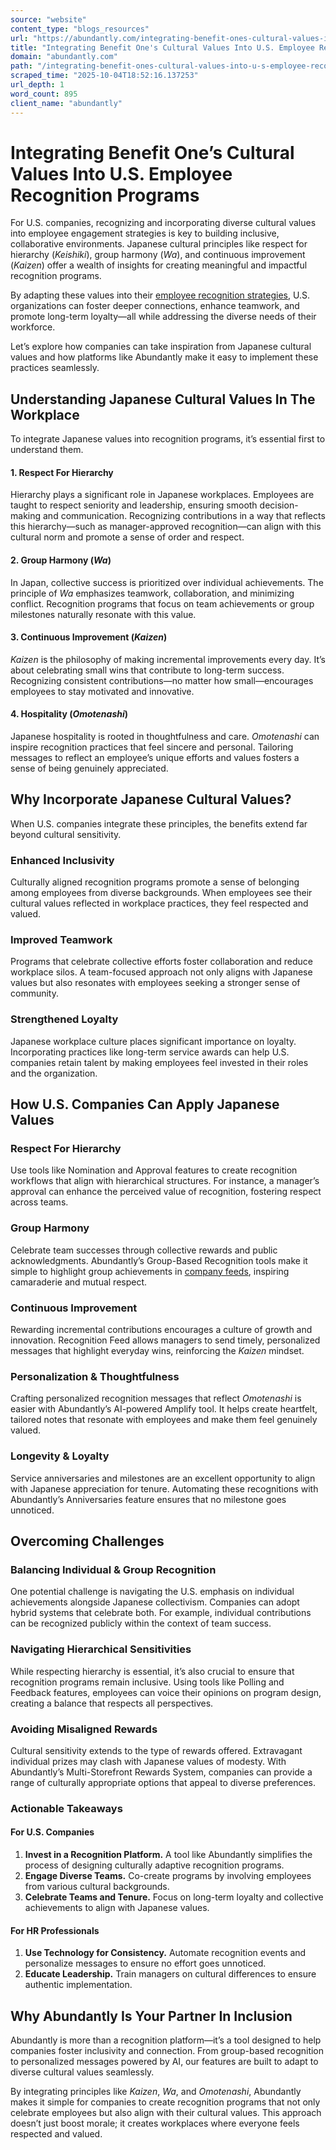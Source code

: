```yaml
---
source: "website"
content_type: "blogs_resources"
url: "https://abundantly.com/integrating-benefit-ones-cultural-values-into-u-s-employee-recognition-programs/"
title: "Integrating Benefit One's Cultural Values Into U.S. Employee Recognition Programs"
domain: "abundantly.com"
path: "/integrating-benefit-ones-cultural-values-into-u-s-employee-recognition-programs/"
scraped_time: "2025-10-04T18:52:16.137253"
url_depth: 1
word_count: 895
client_name: "abundantly"
---
```


# Integrating Benefit One’s Cultural Values Into U.S. Employee Recognition Programs

For U.S. companies, recognizing and incorporating diverse cultural values into employee engagement strategies is key to building inclusive, collaborative environments. Japanese cultural principles like respect for hierarchy (_Keishiki_), group harmony (_Wa_), and continuous improvement (_Kaizen_) offer a wealth of insights for creating meaningful and impactful recognition programs.

By adapting these values into their [employee recognition strategies](https://abundantly.com/corporate-recognition-and-rewards/), U.S. organizations can foster deeper connections, enhance teamwork, and promote long-term loyalty—all while addressing the diverse needs of their workforce.

Let’s explore how companies can take inspiration from Japanese cultural values and how platforms like Abundantly make it easy to implement these practices seamlessly.

## Understanding Japanese Cultural Values In The Workplace

To integrate Japanese values into recognition programs, it’s essential first to understand them.

#### **1. Respect For Hierarchy**

Hierarchy plays a significant role in Japanese workplaces. Employees are taught to respect seniority and leadership, ensuring smooth decision-making and communication. Recognizing contributions in a way that reflects this hierarchy—such as manager-approved recognition—can align with this cultural norm and promote a sense of order and respect.

#### **2. Group Harmony (_Wa_)**

In Japan, collective success is prioritized over individual achievements. The principle of _Wa_ emphasizes teamwork, collaboration, and minimizing conflict. Recognition programs that focus on team achievements or group milestones naturally resonate with this value.

#### **3. Continuous Improvement (_Kaizen_)**

_Kaizen_ is the philosophy of making incremental improvements every day. It’s about celebrating small wins that contribute to long-term success. Recognizing consistent contributions—no matter how small—encourages employees to stay motivated and innovative.

#### **4. Hospitality (_Omotenashi_)**

Japanese hospitality is rooted in thoughtfulness and care. _Omotenashi_ can inspire recognition practices that feel sincere and personal. Tailoring messages to reflect an employee’s unique efforts and values fosters a sense of being genuinely appreciated.

## Why Incorporate Japanese Cultural Values?

When U.S. companies integrate these principles, the benefits extend far beyond cultural sensitivity.

### Enhanced Inclusivity

Culturally aligned recognition programs promote a sense of belonging among employees from diverse backgrounds. When employees see their cultural values reflected in workplace practices, they feel respected and valued.

### Improved Teamwork

Programs that celebrate collective efforts foster collaboration and reduce workplace silos. A team-focused approach not only aligns with Japanese values but also resonates with employees seeking a stronger sense of community.

### Strengthened Loyalty

Japanese workplace culture places significant importance on loyalty. Incorporating practices like long-term service awards can help U.S. companies retain talent by making employees feel invested in their roles and the organization.

## How U.S. Companies Can Apply Japanese Values

### Respect For Hierarchy

Use tools like Nomination and Approval features to create recognition workflows that align with hierarchical structures. For instance, a manager’s approval can enhance the perceived value of recognition, fostering respect across teams.

### Group Harmony

Celebrate team successes through collective rewards and public acknowledgments. Abundantly’s Group-Based Recognition tools make it simple to highlight group achievements in [company feeds](https://abundantly.com/custom-corporate-platform/), inspiring camaraderie and mutual respect.

### Continuous Improvement

Rewarding incremental contributions encourages a culture of growth and innovation. Recognition Feed allows managers to send timely, personalized messages that highlight everyday wins, reinforcing the _Kaizen_ mindset.

### Personalization & Thoughtfulness

Crafting personalized recognition messages that reflect _Omotenashi_ is easier with Abundantly’s AI-powered Amplify tool. It helps create heartfelt, tailored notes that resonate with employees and make them feel genuinely valued.

### Longevity & Loyalty

Service anniversaries and milestones are an excellent opportunity to align with Japanese appreciation for tenure. Automating these recognitions with Abundantly’s Anniversaries feature ensures that no milestone goes unnoticed.

## Overcoming Challenges

### Balancing Individual & Group Recognition

One potential challenge is navigating the U.S. emphasis on individual achievements alongside Japanese collectivism. Companies can adopt hybrid systems that celebrate both. For example, individual contributions can be recognized publicly within the context of team success.

### Navigating Hierarchical Sensitivities

While respecting hierarchy is essential, it’s also crucial to ensure that recognition programs remain inclusive. Using tools like Polling and Feedback features, employees can voice their opinions on program design, creating a balance that respects all perspectives.

### Avoiding Misaligned Rewards

Cultural sensitivity extends to the type of rewards offered. Extravagant individual prizes may clash with Japanese values of modesty. With Abundantly’s Multi-Storefront Rewards System, companies can provide a range of culturally appropriate options that appeal to diverse preferences.

### **Actionable Takeaways**

#### **For U.S. Companies**

1. **Invest in a Recognition Platform.** A tool like Abundantly simplifies the process of designing culturally adaptive recognition programs.
2. **Engage Diverse Teams.** Co-create programs by involving employees from various cultural backgrounds.
3. **Celebrate Teams and Tenure.** Focus on long-term loyalty and collective achievements to align with Japanese values.

#### **For HR Professionals**

1. **Use Technology for Consistency.** Automate recognition events and personalize messages to ensure no effort goes unnoticed.
2. **Educate Leadership.** Train managers on cultural differences to ensure authentic implementation.

## Why Abundantly Is Your Partner In Inclusion

Abundantly is more than a recognition platform—it’s a tool designed to help companies foster inclusivity and connection. From group-based recognition to personalized messages powered by AI, our features are built to adapt to diverse cultural values seamlessly.

By integrating principles like _Kaizen_, _Wa_, and _Omotenashi_, Abundantly makes it simple for companies to create recognition programs that not only celebrate employees but also align with their cultural values. This approach doesn’t just boost morale; it creates workplaces where everyone feels respected and valued.
